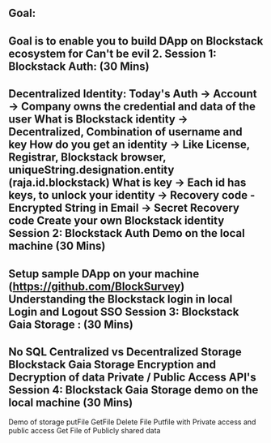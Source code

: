 Goal:
-----
Goal is to enable you to build DApp on Blockstack ecosystem for Can't be evil 2.
Session 1: Blockstack Auth: (30 Mins)
-------------------------------------
Decentralized Identity:
Today's Auth -> Account -> Company owns the credential and data of the user
What is Blockstack identity -> Decentralized, Combination of username and key
How do you get an identity -> Like License, Registrar, Blockstack browser, uniqueString.designation.entity (raja.id.blockstack)
What is key -> Each id has keys, to unlock your identity
-> Recovery code - Encrypted String in Email
-> Secret Recovery code
Create your own Blockstack identity
Session 2: Blockstack Auth Demo on the local machine (30 Mins)
-----------------------------------------------------------
Setup sample DApp on your machine (https://github.com/BlockSurvey)
Understanding the Blockstack login in local
Login and Logout
SSO
Session 3: Blockstack Gaia Storage : (30 Mins)
------------------------------------------------
No SQL
Centralized vs Decentralized Storage
Blockstack Gaia Storage
Encryption and Decryption of data
Private / Public Access
API's
Session 4: Blockstack Gaia Storage demo on the local machine (30 Mins)
--------------------------------------------------------------------
Demo of storage
putFile
GetFile
Delete File
Putfile with Private access and public access
Get File of Publicly shared data
